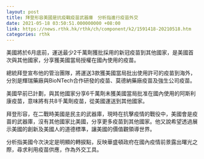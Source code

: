 ```yaml
---
layout: post
title: 拜登形容美國是抗疫戰疫苗武器庫　分析指進行疫苗外交
date: 2021-05-18 03:50:51.000000000 +08:00
link: https://news.rthk.hk/rthk/ch/component/k2/1591418-20210518.htm
categories: rthk
---
```


美國將於6月底前，運送最少2千萬劑獲批採用的新冠疫苗到其他國家，是美國首次與其他國家，分享獲美國當局授權在國內使用的疫苗。

總統拜登宣布他的管治團隊，將運送3款獲美國當局批出使用許可的疫苗到海外，分別是輝瑞藥廠與BioNTech合作研發的疫苗、莫德納藥廠疫苗及強生公司疫苗。

美國早前已計劃，與其他國家分享6千萬劑未獲美國當局批准在國內使用的阿斯利康疫苗，意味將有共8千萬劑疫苗，從美國運送到其他國家。

拜登形容，在二戰時美國是民主的武器庫，現時在抗擊疫情的戰役中，美國會是疫苗的武器庫，沒有其他國家比美國，分享更多疫苗到其他國家。他又說希望透過展示美國的創新及美國人的道德標準，讓美國的價值觀領導世界。

分析指美國今次決定是明顯的轉捩點，反映華盛頓政府在國內疫情前景露出曙光之際，尋求利用疫苗供應，作為外交工具。
